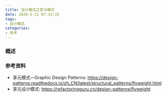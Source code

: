 ```yaml
---
title: 设计模式之享元模式
date: 2020-5-31 07:33:32
tags:
- 设计模式
categories:
- 技术
---
```


### 概述



<!-- more -->

### 参考资料

- 享元模式—Graphic Design Patterns: <https://design-patterns.readthedocs.io/zh_CN/latest/structural_patterns/flyweight.html> 
- 享元设计模式: <https://refactoringguru.cn/design-patterns/flyweight> 
